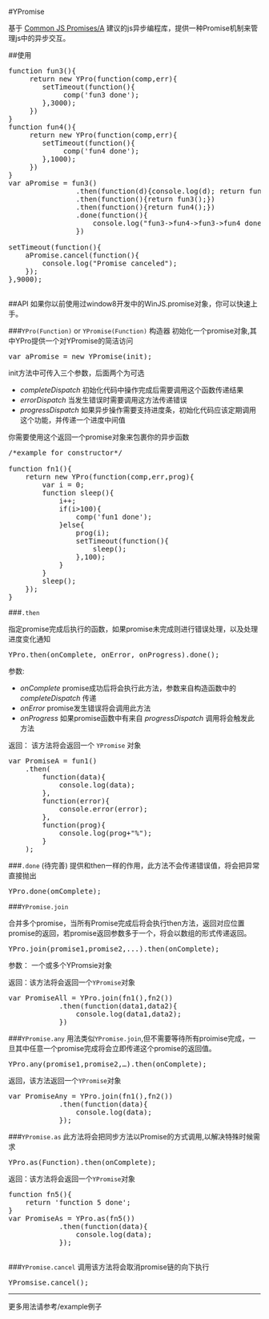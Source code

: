 #YPromise


基于 [Common JS Promises/A](http://wiki.commonjs.org/wiki/Promises) 建议的js异步编程库，提供一种Promise机制来管理js中的异步交互。

##使用
<pre>
function fun3(){
     return new YPro(function(comp,err){
        setTimeout(function(){
             comp('fun3 done');
        },3000);
     })
}
function fun4(){
     return new YPro(function(comp,err){
        setTimeout(function(){
             comp('fun4 done');
        },1000);
     })
}
var aPromise = fun3()
				.then(function(d){console.log(d); return fun4();})
				.then(function(){return fun3();})
				.then(function(){return fun4();})
				.done(function(){
					console.log("fun3->fun4->fun3->fun4 done");
				})

setTimeout(function(){
	aPromise.cancel(function(){
		console.log("Promise canceled");
	});
},9000);

</pre>


##API
如果你以前使用过window8开发中的WinJS.promise对象，你可以快速上手。

###`YPro(Function)` or `YPromise(Function)` 构造器
初始化一个promise对象,其中YPro提供一个对YPromise的简洁访问
<pre>
var aPromise = new YPromise(init);
</pre>
init方法中可传入三个参数，后面两个为可选

* _completeDispatch_ 初始化代码中操作完成后需要调用这个函数传递结果
* _errorDispatch_ 当发生错误时需要调用这方法传递错误
* _progressDispatch_ 如果异步操作需要支持进度条，初始化代码应该定期调用这个功能，并传递一个进度中间值

你需要使用这个返回一个promise对象来包裹你的异步函数
<pre>
/*example for constructor*/

function fn1(){
	return new YPro(function(comp,err,prog){
		var i = 0;
		function sleep(){
			i++;
			if(i>100){
				comp('fun1 done');
			}else{
				prog(i);
				setTimeout(function(){
					sleep();
				},100);
			}			
		}
		sleep();
	});
}
</pre>

###`.then`

指定promise完成后执行的函数，如果promise未完成则进行错误处理，以及处理进度变化通知
<pre>
YPro.then(onComplete, onError, onProgress).done();
</pre>
参数:
* _onComplete_ promise成功后将会执行此方法，参数来自构造函数中的 _completeDispatch_ 传递
* _onError_ promise发生错误将会调用此方法
* _onProgress_ 如果promise函数中有来自 _progressDispatch_ 调用将会触发此方法

返回：
该方法将会返回一个 `YPromise` 对象

<pre>
var PromiseA = fun1()
	.then(
		function(data){
			console.log(data);
		},
		function(error){
			console.error(error);
		},
		function(prog){
			console.log(prog+"%");
		}
	);
</pre>

###`.done` (待完善)
提供和then一样的作用，此方法不会传递错误值，将会把异常直接抛出
<pre>
YPro.done(omComplete);
</pre>

###`YPromise.join`

合并多个promise，当所有Promise完成后将会执行then方法，返回对应位置promise的返回，若promise返回参数多于一个，将会以数组的形式传递返回。
<pre>
YPro.join(promise1,promise2,...).then(onComplete);
</pre>
参数：
一个或多个YPromsie对象

返回：该方法将会返回一个`YPromise`对象
<pre>
var PromiseAll = YPro.join(fn1(),fn2())
			.then(function(data1,data2){
				console.log(data1,data2);
			})
</pre>


###`YPromise.any`
用法类似`YPromise.join`,但不需要等待所有proimise完成，一旦其中任意一个promise完成将会立即传递这个promise的返回值。
<pre>
YPro.any(promise1,promise2,…).then(onComplete);
</pre>

返回，该方法返回一个`YPromise`对象

<pre>
var PromiseAny = YPro.join(fn1(),fn2())
			.then(function(data){
				console.log(data);
			});
</pre>

###`YPromise.as`
此方法将会把同步方法以Promise的方式调用,以解决特殊时候需求

<pre>
YPro.as(Function).then(onComplete);
</pre>

返回：该方法将会返回一个`YPromise`对象

<pre>
function fn5(){
	return 'function 5 done';
}
var PromiseAs = YPro.as(fn5())
			.then(function(data){
				console.log(data);
			});

</pre>

###`YPromise.cancel`
调用该方法将会取消promise链的向下执行
<pre>
YPromsise.cancel();
</pre>

***
更多用法请参考/example例子






